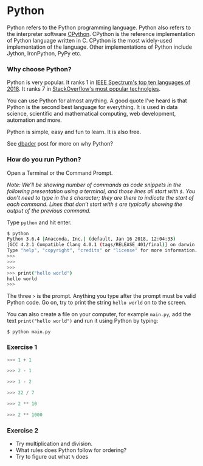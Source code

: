 # Python

Python refers to the Python programming language.
Python also refers to the interpreter software [CPython](https://github.com/python/cpython).
CPython is the reference implementation of Python language written in C.
CPython is the most widely-used implementation of the language.
Other implementations of Python include Jython, IronPython, PyPy etc.

### Why choose Python?

Python is very popular.
It ranks 1 in [IEEE Spectrum's top ten languages of 2018](https://spectrum.ieee.org/at-work/innovation/the-2018-top-programming-languages).
It ranks 7 in [StackOverflow's most popular technolgies](https://insights.stackoverflow.com/survey/2018).

You can use Python for almost anything.
A good quote I've heard is that Python is the second best language for everything.
It is used in data science, scientific and mathematical computing, web development, automation and more.

Python is simple, easy and fun to learn. It is also free.

See [dbader](https://dbader.org/blog/why-learn-python) post for more on why Python?

### How do you run Python?

Open a Terminal or the Command Prompt.

*Note: We’ll be showing number of commands as code snippets in the following presentation using a terminal, and those lines all start with `$`.
You don’t need to type in the `$` character; they are there to indicate the start of each command.
Lines that don’t start with `$` are typically showing the output of the previous command.*

Type `python` and hit enter.

```bash
$ python
Python 3.6.4 |Anaconda, Inc.| (default, Jan 16 2018, 12:04:33)
[GCC 4.2.1 Compatible Clang 4.0.1 (tags/RELEASE_401/final)] on darwin
Type "help", "copyright", "credits" or "license" for more information.
>>>
>>>
>>>
>>> print("hello world")
hello world
>>>
```

The three `>` is the prompt. Anything you type after the prompt must be valid Python code.
Go on, try to print the string `hello world` on to the screen.

You can also create a file on your computer, for example `main.py`, add the text `print("hello world")` and run it using Python by typing:

```
$ python main.py
```

### Exercise 1

```python
>>> 1 + 1

>>> 2 - 1

>>> 1 - 2

>>> 22 / 7

>>> 2 ** 10

>>> 2 ** 1000
```

### Exercise 2

- Try multiplication and division.
- What rules does Python follow for ordering?
- Try to figure out what `%` does

<!--

Fun fact:

The name Python comes from the British comedy group Monty Python, and not from the snake.
Python programmers are usually called Pythonistas.
There are many Monty Python and snake references peppered around Python tutorials and documentation. Can you find them?

-->

